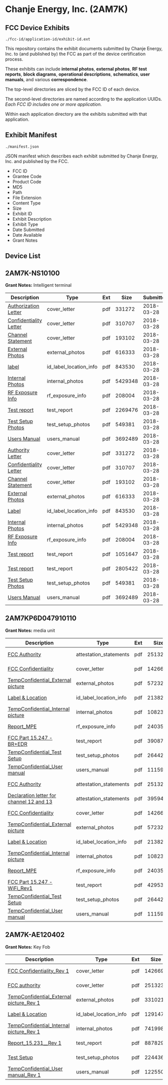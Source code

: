 # Chanje Energy, Inc. (2AM7K)
## FCC Device Exhibits

```
./fcc-id/application-id/exhibit-id.ext
```

This repository contains the exhibit documents submitted by Chanje Energy, Inc. to (and published by) the FCC as part of the device certification process.

These exhibits can include **internal photos**, **external photos**, **RF test reports**, **block diagrams**, **operational descriptions**, **schematics**, **user manuals**, and various **correspondence**.

The top-level directories are sliced by the FCC ID of each device.

The second-level directories are named according to the application UUIDs. *Each FCC ID includes one or more application.*

Within each application directory are the exhibits submitted with that application. 

## Exhibit Manifest

```
./manifest.json
```

JSON manifest which describes each exhibit submitted by Chanje Energy, Inc. and published by the FCC.

- FCC ID
- Grantee Code
- Product Code
- MD5
- Path
- File Extension
- Content Type
- Size
- Exhibit ID
- Exhibit Description
- Exhibit Type
- Date Submitted
- Date Available
- Grant Notes

## Device List
## 2AM7K-NS10100
**Grant Notes:** Intelligent terminal

| Description | Type | Ext | Size | Submitted | Available |
| ----------- | ---- | --- | ---- | --------- | --------- |
| [Authorization Letter](2AM7K-NS10100/481711bc77033c0c2091889475be4f9b/3799746.pdf) | cover_letter | pdf | 331272 | 2018-03-28 | 2018-03-28 |
| [Confidentiality Letter](2AM7K-NS10100/481711bc77033c0c2091889475be4f9b/3799747.pdf) | cover_letter | pdf | 310707 | 2018-03-28 | 2018-03-28 |
| [Channel Statement](2AM7K-NS10100/481711bc77033c0c2091889475be4f9b/3799762.pdf) | cover_letter | pdf | 193102 | 2018-03-28 | 2018-03-28 |
| [External Photos](2AM7K-NS10100/481711bc77033c0c2091889475be4f9b/3799758.pdf) | external_photos | pdf | 616333 | 2018-03-28 | 2018-09-25 |
| [label](2AM7K-NS10100/481711bc77033c0c2091889475be4f9b/3799757.pdf) | id_label_location_info | pdf | 843530 | 2018-03-28 | 2018-03-28 |
| [Internal Photos](2AM7K-NS10100/481711bc77033c0c2091889475be4f9b/3799759.pdf) | internal_photos | pdf | 5429348 | 2018-03-28 | 2018-09-25 |
| [RF Exposure Info](2AM7K-NS10100/481711bc77033c0c2091889475be4f9b/3799761.pdf) | rf_exposure_info | pdf | 208004 | 2018-03-28 | 2018-03-28 |
| [Test report](2AM7K-NS10100/481711bc77033c0c2091889475be4f9b/3799763.pdf) | test_report | pdf | 2269476 | 2018-03-28 | 2018-03-28 |
| [Test Setup Photos](2AM7K-NS10100/481711bc77033c0c2091889475be4f9b/3799760.pdf) | test_setup_photos | pdf | 549381 | 2018-03-28 | 2018-09-25 |
| [Users Manual](2AM7K-NS10100/481711bc77033c0c2091889475be4f9b/3799748.pdf) | users_manual | pdf | 3692489 | 2018-03-28 | 2018-09-25 |
| [Authority Letter](2AM7K-NS10100/fdfa3037fc1e98e43eadfe43fcbc30d7/3799746.pdf) | cover_letter | pdf | 331272 | 2018-03-28 | 2018-03-28 |
| [Confidentiality Letter](2AM7K-NS10100/fdfa3037fc1e98e43eadfe43fcbc30d7/3799747.pdf) | cover_letter | pdf | 310707 | 2018-03-28 | 2018-03-28 |
| [Channel Statement](2AM7K-NS10100/fdfa3037fc1e98e43eadfe43fcbc30d7/3799762.pdf) | cover_letter | pdf | 193102 | 2018-03-28 | 2018-03-28 |
| [External Photos](2AM7K-NS10100/fdfa3037fc1e98e43eadfe43fcbc30d7/3799758.pdf) | external_photos | pdf | 616333 | 2018-03-28 | 2018-09-25 |
| [Label](2AM7K-NS10100/fdfa3037fc1e98e43eadfe43fcbc30d7/3799757.pdf) | id_label_location_info | pdf | 843530 | 2018-03-28 | 2018-03-28 |
| [Internal Photos](2AM7K-NS10100/fdfa3037fc1e98e43eadfe43fcbc30d7/3799759.pdf) | internal_photos | pdf | 5429348 | 2018-03-28 | 2018-09-25 |
| [RF Exposure Info](2AM7K-NS10100/fdfa3037fc1e98e43eadfe43fcbc30d7/3799761.pdf) | rf_exposure_info | pdf | 208004 | 2018-03-28 | 2018-03-28 |
| [Test report](2AM7K-NS10100/fdfa3037fc1e98e43eadfe43fcbc30d7/3799786.pdf) | test_report | pdf | 1051647 | 2018-03-28 | 2018-03-28 |
| [Test report](2AM7K-NS10100/fdfa3037fc1e98e43eadfe43fcbc30d7/3799787.pdf) | test_report | pdf | 2805422 | 2018-03-28 | 2018-03-28 |
| [Test Setup Photos](2AM7K-NS10100/fdfa3037fc1e98e43eadfe43fcbc30d7/3799760.pdf) | test_setup_photos | pdf | 549381 | 2018-03-28 | 2018-09-25 |
| [Users Manual](2AM7K-NS10100/fdfa3037fc1e98e43eadfe43fcbc30d7/3799748.pdf) | users_manual | pdf | 3692489 | 2018-03-28 | 2018-09-25 |
## 2AM7KP6D047910110
**Grant Notes:** media unit

| Description | Type | Ext | Size | Submitted | Available |
| ----------- | ---- | --- | ---- | --------- | --------- |
| [FCC Authority](2AM7KP6D047910110/8280735821bcd2f3246d8c9be4737cb2/3542811.pdf) | attestation_statements | pdf | 251323 | 2017-09-30 | 2017-09-30 |
| [FCC Confidentiality](2AM7KP6D047910110/8280735821bcd2f3246d8c9be4737cb2/3588637.pdf) | cover_letter | pdf | 142667 | 2017-09-30 | 2017-09-30 |
| [TempConfidential_External picture](2AM7KP6D047910110/8280735821bcd2f3246d8c9be4737cb2/3588630.pdf) | external_photos | pdf | 572322 | 2017-09-30 | 2018-03-29 |
| [Label & Location](2AM7KP6D047910110/8280735821bcd2f3246d8c9be4737cb2/3588638.pdf) | id_label_location_info | pdf | 213824 | 2017-09-30 | 2017-09-30 |
| [TempConfidential_Internal picture](2AM7KP6D047910110/8280735821bcd2f3246d8c9be4737cb2/3588631.pdf) | internal_photos | pdf | 1082352 | 2017-09-30 | 2018-03-29 |
| [Report_MPE](2AM7KP6D047910110/8280735821bcd2f3246d8c9be4737cb2/3588634.pdf) | rf_exposure_info | pdf | 240350 | 2017-09-30 | 2017-09-30 |
| [FCC Part 15.247 - BR+EDR](2AM7KP6D047910110/8280735821bcd2f3246d8c9be4737cb2/3588635.pdf) | test_report | pdf | 3908778 | 2017-09-30 | 2017-09-30 |
| [TempConfidential_Test Setup](2AM7KP6D047910110/8280735821bcd2f3246d8c9be4737cb2/3588632.pdf) | test_setup_photos | pdf | 264423 | 2017-09-30 | 2018-03-29 |
| [TempConfidential_User manual](2AM7KP6D047910110/8280735821bcd2f3246d8c9be4737cb2/3588633.pdf) | users_manual | pdf | 1115995 | 2017-09-30 | 2018-03-29 |
| [FCC Authority](2AM7KP6D047910110/cd46e58a0c16b8d46bf0d95e6590ccfe/3542811.pdf) | attestation_statements | pdf | 251323 | 2017-09-30 | 2017-09-30 |
| [Declaration letter for channel 12 and 13](2AM7KP6D047910110/cd46e58a0c16b8d46bf0d95e6590ccfe/3588696.pdf) | attestation_statements | pdf | 39594 | 2017-09-30 | 2017-09-30 |
| [FCC Confidentiality](2AM7KP6D047910110/cd46e58a0c16b8d46bf0d95e6590ccfe/3588637.pdf) | cover_letter | pdf | 142667 | 2017-09-30 | 2017-09-30 |
| [TempConfidential_External picture](2AM7KP6D047910110/cd46e58a0c16b8d46bf0d95e6590ccfe/3588630.pdf) | external_photos | pdf | 572322 | 2017-09-30 | 2018-03-29 |
| [Label & Location](2AM7KP6D047910110/cd46e58a0c16b8d46bf0d95e6590ccfe/3588638.pdf) | id_label_location_info | pdf | 213824 | 2017-09-30 | 2017-09-30 |
| [TempConfidential_Internal picture](2AM7KP6D047910110/cd46e58a0c16b8d46bf0d95e6590ccfe/3588631.pdf) | internal_photos | pdf | 1082352 | 2017-09-30 | 2018-03-29 |
| [Report_MPE](2AM7KP6D047910110/cd46e58a0c16b8d46bf0d95e6590ccfe/3588634.pdf) | rf_exposure_info | pdf | 240350 | 2017-09-30 | 2017-09-30 |
| [FCC Part 15.247 - WiFi_Rev1](2AM7KP6D047910110/cd46e58a0c16b8d46bf0d95e6590ccfe/3588822.pdf) | test_report | pdf | 4295351 | 2017-09-30 | 2017-09-30 |
| [TempConfidential_Test Setup](2AM7KP6D047910110/cd46e58a0c16b8d46bf0d95e6590ccfe/3588632.pdf) | test_setup_photos | pdf | 264423 | 2017-09-30 | 2018-03-29 |
| [TempConfidential_User manual](2AM7KP6D047910110/cd46e58a0c16b8d46bf0d95e6590ccfe/3588633.pdf) | users_manual | pdf | 1115995 | 2017-09-30 | 2018-03-29 |
## 2AM7K-AE120402
**Grant Notes:** Key Fob

| Description | Type | Ext | Size | Submitted | Available |
| ----------- | ---- | --- | ---- | --------- | --------- |
| [FCC Confidentiality_Rev 1](2AM7K-AE120402/0327de20e444dae625f4b40df17a00bb/3542800.pdf) | cover_letter | pdf | 142669 | 2017-09-03 | 2017-09-05 |
| [FCC authority](2AM7K-AE120402/0327de20e444dae625f4b40df17a00bb/3542811.pdf) | cover_letter | pdf | 251323 | 2017-09-03 | 2017-09-05 |
| [TempConfidential_External picture_Rev 1](2AM7K-AE120402/0327de20e444dae625f4b40df17a00bb/3542812.pdf) | external_photos | pdf | 331021 | 2017-09-03 | 2018-03-05 |
| [Label & Location](2AM7K-AE120402/0327de20e444dae625f4b40df17a00bb/3542814.pdf) | id_label_location_info | pdf | 129147 | 2017-09-03 | 2017-09-05 |
| [TempConfidential_Internal picture_Rev 1](2AM7K-AE120402/0327de20e444dae625f4b40df17a00bb/3542813.pdf) | internal_photos | pdf | 741998 | 2017-09-03 | 2018-03-05 |
| [Report_15.231__Rev 1](2AM7K-AE120402/0327de20e444dae625f4b40df17a00bb/3542817.pdf) | test_report | pdf | 887829 | 2017-09-03 | 2017-09-05 |
| [Test Setup](2AM7K-AE120402/0327de20e444dae625f4b40df17a00bb/3542818.pdf) | test_setup_photos | pdf | 224436 | 2017-09-03 | 2018-03-05 |
| [TempConfidential_User manual_Rev 1](2AM7K-AE120402/0327de20e444dae625f4b40df17a00bb/3542830.pdf) | users_manual | pdf | 1225504 | 2017-09-03 | 2018-03-05 |
